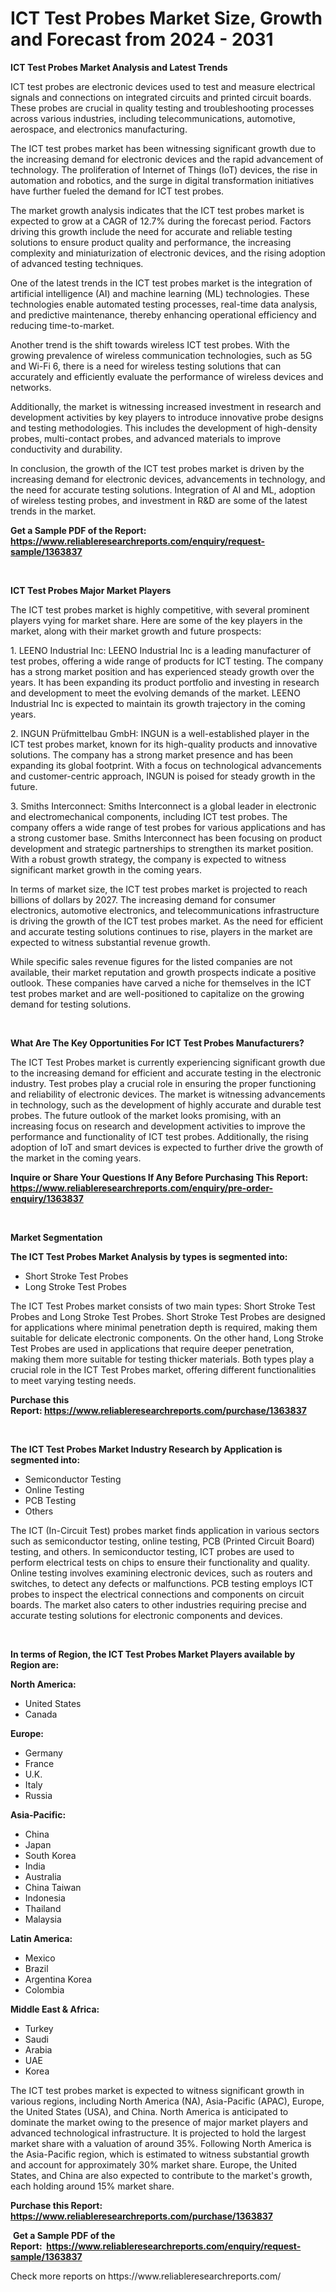<p><h1>ICT Test Probes Market Size, Growth and Forecast from 2024 - 2031</h1></p><p><strong>ICT Test Probes Market Analysis and Latest Trends</strong></p>
<p><p>ICT test probes are electronic devices used to test and measure electrical signals and connections on integrated circuits and printed circuit boards. These probes are crucial in quality testing and troubleshooting processes across various industries, including telecommunications, automotive, aerospace, and electronics manufacturing.</p><p>The ICT test probes market has been witnessing significant growth due to the increasing demand for electronic devices and the rapid advancement of technology. The proliferation of Internet of Things (IoT) devices, the rise in automation and robotics, and the surge in digital transformation initiatives have further fueled the demand for ICT test probes.</p><p>The market growth analysis indicates that the ICT test probes market is expected to grow at a CAGR of 12.7% during the forecast period. Factors driving this growth include the need for accurate and reliable testing solutions to ensure product quality and performance, the increasing complexity and miniaturization of electronic devices, and the rising adoption of advanced testing techniques.</p><p>One of the latest trends in the ICT test probes market is the integration of artificial intelligence (AI) and machine learning (ML) technologies. These technologies enable automated testing processes, real-time data analysis, and predictive maintenance, thereby enhancing operational efficiency and reducing time-to-market.</p><p>Another trend is the shift towards wireless ICT test probes. With the growing prevalence of wireless communication technologies, such as 5G and Wi-Fi 6, there is a need for wireless testing solutions that can accurately and efficiently evaluate the performance of wireless devices and networks.</p><p>Additionally, the market is witnessing increased investment in research and development activities by key players to introduce innovative probe designs and testing methodologies. This includes the development of high-density probes, multi-contact probes, and advanced materials to improve conductivity and durability.</p><p>In conclusion, the growth of the ICT test probes market is driven by the increasing demand for electronic devices, advancements in technology, and the need for accurate testing solutions. Integration of AI and ML, adoption of wireless testing probes, and investment in R&D are some of the latest trends in the market.</p></p>
<p><strong>Get a Sample PDF of the Report:&nbsp; <a href="https://www.reliableresearchreports.com/enquiry/request-sample/1363837">https://www.reliableresearchreports.com/enquiry/request-sample/1363837</a></strong></p>
<p>&nbsp;</p>
<p><strong>ICT Test Probes Major Market Players</strong></p>
<p><p>The ICT test probes market is highly competitive, with several prominent players vying for market share. Here are some of the key players in the market, along with their market growth and future prospects:</p><p>1. LEENO Industrial Inc: LEENO Industrial Inc is a leading manufacturer of test probes, offering a wide range of products for ICT testing. The company has a strong market position and has experienced steady growth over the years. It has been expanding its product portfolio and investing in research and development to meet the evolving demands of the market. LEENO Industrial Inc is expected to maintain its growth trajectory in the coming years.</p><p>2. INGUN Prüfmittelbau GmbH: INGUN is a well-established player in the ICT test probes market, known for its high-quality products and innovative solutions. The company has a strong market presence and has been expanding its global footprint. With a focus on technological advancements and customer-centric approach, INGUN is poised for steady growth in the future.</p><p>3. Smiths Interconnect: Smiths Interconnect is a global leader in electronic and electromechanical components, including ICT test probes. The company offers a wide range of test probes for various applications and has a strong customer base. Smiths Interconnect has been focusing on product development and strategic partnerships to strengthen its market position. With a robust growth strategy, the company is expected to witness significant market growth in the coming years.</p><p>In terms of market size, the ICT test probes market is projected to reach billions of dollars by 2027. The increasing demand for consumer electronics, automotive electronics, and telecommunications infrastructure is driving the growth of the ICT test probes market. As the need for efficient and accurate testing solutions continues to rise, players in the market are expected to witness substantial revenue growth.</p><p>While specific sales revenue figures for the listed companies are not available, their market reputation and growth prospects indicate a positive outlook. These companies have carved a niche for themselves in the ICT test probes market and are well-positioned to capitalize on the growing demand for testing solutions.</p></p>
<p>&nbsp;</p>
<p><strong>What Are The Key Opportunities For ICT Test Probes Manufacturers?</strong></p>
<p><p>The ICT Test Probes market is currently experiencing significant growth due to the increasing demand for efficient and accurate testing in the electronic industry. Test probes play a crucial role in ensuring the proper functioning and reliability of electronic devices. The market is witnessing advancements in technology, such as the development of highly accurate and durable test probes. The future outlook of the market looks promising, with an increasing focus on research and development activities to improve the performance and functionality of ICT test probes. Additionally, the rising adoption of IoT and smart devices is expected to further drive the growth of the market in the coming years.</p></p>
<p><strong>Inquire or Share Your Questions If Any Before Purchasing This Report: <a href="https://www.reliableresearchreports.com/enquiry/pre-order-enquiry/1363837">https://www.reliableresearchreports.com/enquiry/pre-order-enquiry/1363837</a></strong></p>
<p>&nbsp;</p>
<p><strong>Market Segmentation</strong></p>
<p><strong>The ICT Test Probes Market Analysis by types is segmented into:</strong></p>
<p><ul><li>Short Stroke Test Probes</li><li>Long Stroke Test Probes</li></ul></p>
<p><p>The ICT Test Probes market consists of two main types: Short Stroke Test Probes and Long Stroke Test Probes. Short Stroke Test Probes are designed for applications where minimal penetration depth is required, making them suitable for delicate electronic components. On the other hand, Long Stroke Test Probes are used in applications that require deeper penetration, making them more suitable for testing thicker materials. Both types play a crucial role in the ICT Test Probes market, offering different functionalities to meet varying testing needs.</p></p>
<p><strong>Purchase this Report:&nbsp;<a href="https://www.reliableresearchreports.com/purchase/1363837">https://www.reliableresearchreports.com/purchase/1363837</a></strong></p>
<p>&nbsp;</p>
<p><strong>The ICT Test Probes Market Industry Research by Application is segmented into:</strong></p>
<p><ul><li>Semiconductor Testing</li><li>Online Testing</li><li>PCB Testing</li><li>Others</li></ul></p>
<p><p>The ICT (In-Circuit Test) probes market finds application in various sectors such as semiconductor testing, online testing, PCB (Printed Circuit Board) testing, and others. In semiconductor testing, ICT probes are used to perform electrical tests on chips to ensure their functionality and quality. Online testing involves examining electronic devices, such as routers and switches, to detect any defects or malfunctions. PCB testing employs ICT probes to inspect the electrical connections and components on circuit boards. The market also caters to other industries requiring precise and accurate testing solutions for electronic components and devices.</p></p>
<p>&nbsp;</p>
<p><strong>In terms of Region, the ICT Test Probes Market Players available by Region are:</strong></p>
<p>
    <p> <strong> North America: </strong>
        <ul>
            <li>United States</li>
            <li>Canada</li>
        </ul>
        </p> 
    <p> <strong> Europe: </strong>
        <ul>
            <li>Germany</li>
            <li>France</li>
            <li>U.K.</li>
            <li>Italy</li>
            <li>Russia</li>
        </ul>
        </p> 
    <p> <strong> Asia-Pacific: </strong>
        <ul>
            <li>China</li>
            <li>Japan</li>
            <li>South Korea</li>
            <li>India</li>
            <li>Australia</li>
            <li>China Taiwan</li>
            <li>Indonesia</li>
            <li>Thailand</li>
            <li>Malaysia</li>
        </ul>
        </p> 
    <p> <strong> Latin America: </strong>
        <ul>
            <li>Mexico</li>
            <li>Brazil</li>
            <li>Argentina Korea</li>
            <li>Colombia</li>
        </ul>
        </p> 
    <p> <strong> Middle East & Africa: </strong>
        <ul>
            <li>Turkey</li>
            <li>Saudi</li>
            <li>Arabia</li>
            <li>UAE</li>
            <li>Korea</li>
        </ul>
    </p>
    </p>
<p><p>The ICT test probes market is expected to witness significant growth in various regions, including North America (NA), Asia-Pacific (APAC), Europe, the United States (USA), and China. North America is anticipated to dominate the market owing to the presence of major market players and advanced technological infrastructure. It is projected to hold the largest market share with a valuation of around 35%. Following North America is the Asia-Pacific region, which is estimated to witness substantial growth and account for approximately 30% market share. Europe, the United States, and China are also expected to contribute to the market's growth, each holding around 15% market share.</p></p>
<p><strong>Purchase this Report: <a href="https://www.reliableresearchreports.com/purchase/1363837">https://www.reliableresearchreports.com/purchase/1363837</a></strong></p>
<p>&nbsp;<strong>Get a Sample PDF of the Report:&nbsp;&nbsp;<a href="https://www.reliableresearchreports.com/enquiry/request-sample/1363837">https://www.reliableresearchreports.com/enquiry/request-sample/1363837</a></strong></p>
<p><strong></strong></p>
<p>Check more reports on https://www.reliableresearchreports.com/</p>